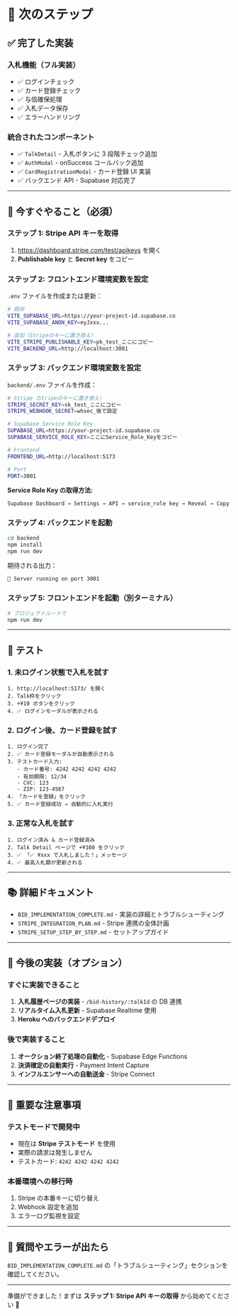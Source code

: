 # 🚀 次のステップ

## ✅ 完了した実装

### 入札機能（フル実装）

- ✅ ログインチェック
- ✅ カード登録チェック
- ✅ 与信確保処理
- ✅ 入札データ保存
- ✅ エラーハンドリング

### 統合されたコンポーネント

- ✅ `TalkDetail` - 入札ボタンに 3 段階チェック追加
- ✅ `AuthModal` - onSuccess コールバック追加
- ✅ `CardRegistrationModal` - カード登録 UI 実装
- ✅ バックエンド API - Supabase 対応完了

---

## 🔧 今すぐやること（必須）

### ステップ 1: Stripe API キーを取得

1. https://dashboard.stripe.com/test/apikeys を開く
2. **Publishable key** と **Secret key** をコピー

### ステップ 2: フロントエンド環境変数を設定

`.env` ファイルを作成または更新：

```bash
# 既存
VITE_SUPABASE_URL=https://your-project-id.supabase.co
VITE_SUPABASE_ANON_KEY=eyJxxx...

# 追加（Stripeのキーに置き換え）
VITE_STRIPE_PUBLISHABLE_KEY=pk_test_ここにコピー
VITE_BACKEND_URL=http://localhost:3001
```

### ステップ 3: バックエンド環境変数を設定

`backend/.env` ファイルを作成：

```bash
# Stripe（Stripeのキーに置き換え）
STRIPE_SECRET_KEY=sk_test_ここにコピー
STRIPE_WEBHOOK_SECRET=whsec_後で設定

# Supabase Service Role Key
SUPABASE_URL=https://your-project-id.supabase.co
SUPABASE_SERVICE_ROLE_KEY=ここにService_Role_Keyをコピー

# Frontend
FRONTEND_URL=http://localhost:5173

# Port
PORT=3001
```

**Service Role Key の取得方法:**

```
Supabase Dashboard → Settings → API → service_role key → Reveal → Copy
```

### ステップ 4: バックエンドを起動

```bash
cd backend
npm install
npm run dev
```

期待される出力：

```
🚀 Server running on port 3001
```

### ステップ 5: フロントエンドを起動（別ターミナル）

```bash
# プロジェクトルートで
npm run dev
```

---

## 🧪 テスト

### 1. 未ログイン状態で入札を試す

```
1. http://localhost:5173/ を開く
2. Talk枠をクリック
3. +¥10 ボタンをクリック
4. ✅ ログインモーダルが表示される
```

### 2. ログイン後、カード登録を試す

```
1. ログイン完了
2. ✅ カード登録モーダルが自動表示される
3. テストカード入力:
   - カード番号: 4242 4242 4242 4242
   - 有効期限: 12/34
   - CVC: 123
   - ZIP: 123-4567
4. 「カードを登録」をクリック
5. ✅ カード登録成功 → 自動的に入札実行
```

### 3. 正常な入札を試す

```
1. ログイン済み & カード登録済み
2. Talk Detail ページで +¥100 をクリック
3. ✅ 「✅ ¥xxx で入札しました！」メッセージ
4. ✅ 最高入札額が更新される
```

---

## 📚 詳細ドキュメント

- `BID_IMPLEMENTATION_COMPLETE.md` - 実装の詳細とトラブルシューティング
- `STRIPE_INTEGRATION_PLAN.md` - Stripe 連携の全体計画
- `STRIPE_SETUP_STEP_BY_STEP.md` - セットアップガイド

---

## 🎯 今後の実装（オプション）

### すぐに実装できること

1. **入札履歴ページの実装** - `/bid-history/:talkId` の DB 連携
2. **リアルタイム入札更新** - Supabase Realtime 使用
3. **Heroku へのバックエンドデプロイ**

### 後で実装すること

1. **オークション終了処理の自動化** - Supabase Edge Functions
2. **決済確定の自動実行** - Payment Intent Capture
3. **インフルエンサーへの自動送金** - Stripe Connect

---

## 🚨 重要な注意事項

### テストモードで開発中

- 現在は **Stripe テストモード** を使用
- 実際の請求は発生しません
- テストカード: `4242 4242 4242 4242`

### 本番環境への移行時

1. Stripe の本番キーに切り替え
2. Webhook 設定を追加
3. エラーログ監視を設定

---

## 💬 質問やエラーが出たら

`BID_IMPLEMENTATION_COMPLETE.md` の「トラブルシューティング」セクションを確認してください。

---

準備ができました！まずは **ステップ 1: Stripe API キーの取得** から始めてください 🚀
